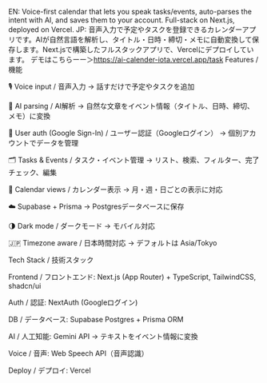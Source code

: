 EN: Voice-first calendar that lets you speak tasks/events, auto-parses the intent with AI, and saves them to your account. Full-stack on Next.js, deployed on Vercel.
JP: 音声入力で予定やタスクを登録できるカレンダーアプリです。AIが自然言語を解析し、タイトル・日時・締切・メモに自動変換して保存します。Next.jsで構築したフルスタックアプリで、Vercelにデプロイしています。
デモはこちらーー＞https://ai-calender-iota.vercel.app/task
Features / 機能

🎙 Voice input / 音声入力 → 話すだけで予定やタスクを追加

🤖 AI parsing / AI解析 → 自然な文章をイベント情報（タイトル、日時、締切、メモ）に変換

🔐 User auth (Google Sign-In) / ユーザー認証（Googleログイン） → 個別アカウントでデータを管理

🗂 Tasks & Events / タスク・イベント管理 → リスト、検索、フィルター、完了チェック、編集

📅 Calendar views / カレンダー表示 → 月・週・日ごとの表示に対応

☁️ Supabase + Prisma → Postgresデータベースに保存

🌗 Dark mode / ダークモード → モバイル対応

🇯🇵 Timezone aware / 日本時間対応 → デフォルトは Asia/Tokyo

Tech Stack / 技術スタック

Frontend / フロントエンド: Next.js (App Router) + TypeScript, TailwindCSS, shadcn/ui

Auth / 認証: NextAuth (Googleログイン)

DB / データベース: Supabase Postgres + Prisma ORM

AI / 人工知能: Gemini API → テキストをイベント情報に変換

Voice / 音声: Web Speech API（音声認識）

Deploy / デプロイ: Vercel
